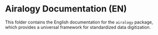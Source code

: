 # Airalogy Documentation (EN)

This folder contains the English documentation for the `airalogy` package, which provides a universal framework for standardized data digitization.
